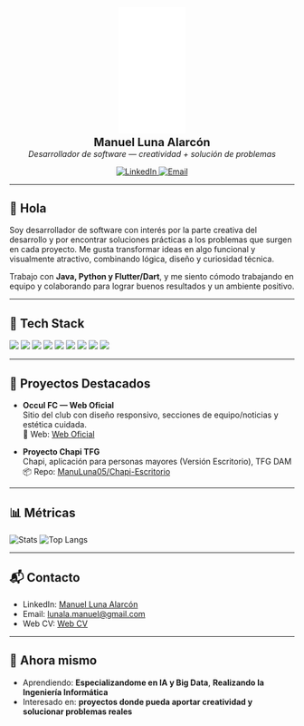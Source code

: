 <!-- Cabecera centrada con logo/nombre -->
<p align="center">
  <img src="./logo_claro.png" alt="Logo / Avatar" width="120"><br>
  <b style="font-size: 20px;">Manuel Luna Alarcón</b><br>
  <i>Desarrollador de software — creatividad + solución de problemas</i>
</p>

<p align="center">
  <!-- Badges rápidos -->
  <a href="https://www.linkedin.com/in/manuel-luna-alarcón-b10779370">
    <img src="https://img.shields.io/badge/LinkedIn-Manuel%20Luna-0A66C2?style=flat&logo=linkedin" alt="LinkedIn">
  </a>
  <a href="mailto:lunala.manuel@gmail.com">
    <img src="https://img.shields.io/badge/Email-Contacto-333?style=flat&logo=gmail" alt="Email">
  </a>
</p>

---

## 👋 Hola
Soy desarrollador de software con interés por la parte creativa del desarrollo y por encontrar soluciones prácticas a los problemas que surgen en cada proyecto. Me gusta transformar ideas en algo funcional y visualmente atractivo, combinando lógica, diseño y curiosidad técnica.

Trabajo con **Java, Python y Flutter/Dart**, y me siento cómodo trabajando en equipo y colaborando para lograr buenos resultados y un ambiente positivo.

---

## 🧰 Tech Stack
<!-- Puedes sustituir o añadir iconos de tu stack -->
<p>
  <img src="https://img.shields.io/badge/Java-ED8B00?style=flat&logo=openjdk&logoColor=white" />
  <img src="https://img.shields.io/badge/Python-3776AB?style=flat&logo=python&logoColor=white" />
  <img src="https://img.shields.io/badge/Flutter-02569B?style=flat&logo=flutter&logoColor=white" />
  <img src="https://img.shields.io/badge/Dart-0175C2?style=flat&logo=dart&logoColor=white" />
  <img src="https://img.shields.io/badge/Laravel-FF2D20?style=flat&logo=laravel&logoColor=white" />
  <img src="https://img.shields.io/badge/HTML5-E34F26?style=flat&logo=html5&logoColor=white" />
  <img src="https://img.shields.io/badge/CSS3-1572B6?style=flat&logo=css3&logoColor=white" />
  <img src="https://img.shields.io/badge/MySQL-4479A1?style=flat&logo=mysql&logoColor=white" />
  <img src="https://img.shields.io/badge/Git-F05032?style=flat&logo=git&logoColor=white" />
</p>

---

## 🚀 Proyectos Destacados
- **Occul FC — Web Oficial**  
  Sitio del club con diseño responsivo, secciones de equipo/noticias y estética cuidada.  
  🔗 Web: [Web Oficial](https://occult-wk19.onrender.com)

- **Proyecto Chapi TFG**  
  Chapi, aplicación para personas mayores (Versión Escritorio), TFG DAM  
  📦 Repo: [ManuLuna05/Chapi-Escritorio](https://github.com/ManuLuna05/Chapi-Escritorio)

---

## 📊 Métricas
<p>
  <img src="https://github-readme-stats.vercel.app/api?username=manuluna05&show_icons=true&hide_title=true" alt="Stats" height="130" />
  <img src="https://github-readme-stats.vercel.app/api/top-langs/?username=manuluna05&layout=compact" alt="Top Langs" height="130" />
</p>

---

## 📬 Contacto
- LinkedIn: [Manuel Luna Alarcón](https://www.linkedin.com/in/manuel-luna-alarcón-b10779370)  
- Email: lunala.manuel@gmail.com  
- Web CV: [Web CV](https://manuluna05.github.io/WebCV) 

---

## 🔎 Ahora mismo
- Aprendiendo: **Especializandome en IA y Big Data**, **Realizando la Ingeniería Informática**  
- Interesado en: **proyectos donde pueda aportar creatividad y solucionar problemas reales**  
